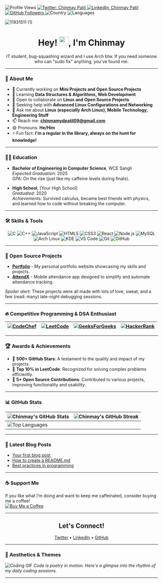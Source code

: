 ![Profile Views](https://komarev.com/ghpvc/?username=ChinmayOnGithub&color=brightgreen)
<a href="https://twitter.com/ChinmayOnWeb" target="_blank">
  <img src="https://img.shields.io/twitter/follow/ChinmayOnWeb?style=social" alt="Twitter: Chinmay Patil">
</a>
<a href="https://www.linkedin.com/in/chinmaypatil462/" target="_blank">
  <img src="https://img.shields.io/badge/-Chinmay%20Patil-blue?style=flat-square&logo=Linkedin&logoColor=white" alt="LinkedIn: Chinmay Patil">
</a>
<a href="https://github.com/ChinmayOnGithub" target="_blank">
  <img src="https://img.shields.io/github/followers/ChinmayOnGithub?label=follow&style=social" alt="GitHub Followers">
</a>
![Country](https://img.shields.io/badge/Country-India-success)
![Languages](https://img.shields.io/badge/Languages-English%20%26%20Marathi-brightgreen)

![11931511 (1)](https://github.com/user-attachments/assets/29302541-a6b2-4c4b-bfb1-95ef0caf8c3e)


<h1 align="center">Hey! <img src="https://media.giphy.com/media/hvRJCLFzcasrR4ia7z/giphy.gif" width="30px"/>, I'm Chinmay</h1>
<p align="center">
    IT student, bug-squashing wizard and I use Arch btw. If you need someone who can "sudo fix" anything, you've found me.
</p>



---

### 🚀 About Me
- 🔭 Currently working on **Mini Projects and Open Source Projects**
- 🌱 Learning **Data Structures & Algorithms, Web Development**
- 👯 Open to collaborate on **Linux and Open Source Projects**
- 🤔 Seeking help with **Advanced Linux Configurations and Networking**
- 💬 Ask me about **Linux (especially Arch Linux), Mobile Technology, Engineering Stuff**
- 📫 Reach me: **chinmamydpatil09@gmail.com**
- 😄 Pronouns: **He/Him**
- ⚡ Fun fact: **I'm a regular in the library, always on the hunt for knowledge!**

---

### 🧑‍🎓 Education
- **Bachelor of Engineering in Computer Science**, WCE Sangli  
  *Expected Graduation:* 2025  
  *GPA:* On the rise (just like my caffeine levels during finals).  

- **High School**, [Your High School]  
  *Graduated:* 2020  
  *Achievements:* Survived calculus, became best friends with physics, and learned how to code without breaking the computer.

---

### 🛠️ Skills & Tools
<p align="center">
  <img src="https://img.shields.io/badge/C-00599C?style=for-the-badge&logo=c&logoColor=white" alt="C" /> 
  <img src="https://img.shields.io/badge/C++-00599C?style=for-the-badge&logo=c%2B%2B&logoColor=white" alt="C++" /> 
  <img src="https://img.shields.io/badge/JavaScript-F7DF1E?style=for-the-badge&logo=javascript&logoColor=black" alt="JavaScript" /> 
  <img src="https://img.shields.io/badge/HTML5-E34F26?style=for-the-badge&logo=html5&logoColor=white" alt="HTML5" /> 
  <img src="https://img.shields.io/badge/CSS3-1572B6?style=for-the-badge&logo=css3&logoColor=white" alt="CSS3" /> 
  <img src="https://img.shields.io/badge/React-61DAFB?style=for-the-badge&logo=react&logoColor=black" alt="React" />
  <img src="https://img.shields.io/badge/Node.js-339933?style=for-the-badge&logo=node.js&logoColor=white" alt="Node.js" /> 
  <img src="https://img.shields.io/badge/MySQL-4479A1?style=for-the-badge&logo=mysql&logoColor=white" alt="MySQL" /> 
  <img src="https://img.shields.io/badge/Arch_Linux-1793D1?style=for-the-badge&logo=arch-linux&logoColor=ffffff" alt="Arch Linux" />
  <img src="https://img.shields.io/badge/KDE-1D99F3?style=for-the-badge&logo=kde&logoColor=white" alt="KDE" />
  <img src="https://img.shields.io/badge/VS%20Code-007ACC?style=for-the-badge&logo=visual-studio-code&logoColor=white" alt="VS Code" />
  <img src="https://img.shields.io/badge/Git-F05032?style=for-the-badge&logo=git&logoColor=white" alt="Git" />
  <img src="https://img.shields.io/badge/GitHub-181717?style=for-the-badge&logo=github&logoColor=white" alt="GitHub" />
</p>

---

### 🌟 Open Source Projects
- **[Portfolio](https://github.com/ChinmayOnGithub/Portfolio)** - My personal portfolio website showcasing my skills and projects.
- **[AttendX](https://github.com/ChinmayOnGithub/AttendX)** - Mobile attendance app designed to simplify and automate attendance tracking.

*Spoiler alert*: These projects were all made with lots of love, sweat, and a few (read: many) late-night debugging sessions.

---

### 🔥 Competitive Programming & DSA Enthusiast
| [![CodeChef](https://img.shields.io/badge/CodeChef-%23964B00.svg?style=for-the-badge&logo=CodeChef&logoColor=white)](https://www.codechef.com/users/ChinmayOnGithub) | [![LeetCode](https://img.shields.io/badge/LeetCode-000000?style=for-the-badge&logo=LeetCode&logoColor=#d16c06)](https://leetcode.com/ChinmayOnGithub/) | [![GeeksForGeeks](https://img.shields.io/badge/GeeksforGeeks-gray?style=for-the-badge&logo=geeksforgeeks&logoColor=35914c)](https://auth.geeksforgeeks.org/user/ChinmayOnGithub/) | [![HackerRank](https://img.shields.io/badge/-Hackerrank-2EC866?style=for-the-badge&logo=HackerRank&logoColor=white)](https://www.hackerrank.com/ChinmayOnGithub) |
| --- | --- | --- | --- |

---

### 🏆 Awards & Achievements
- 🥇 **500+ GitHub Stars**: A testament to the quality and impact of my projects.
- 🌟 **Top 10% in LeetCode**: Recognized for solving complex problems efficiently.
- 🚀 **5+ Open Source Contributions**: Contributed to various projects, improving functionality and usability.

---

### 📊 GitHub Stats
| ![Chinmay's GitHub Stats](https://github-readme-stats.vercel.app/api?username=ChinmayOnGithub&include_all_commits=true&count_private=true&show_icons=true&title_color=7A7ADB&icon_color=2234AE&text_color=D3D3D3&bg_color=0,000000,130F40) | ![Chinmay's GitHub Streak](https://github-readme-streak-stats.herokuapp.com/?user=ChinmayOnGithub&theme=radical) |
| --- | --- |
| ![Top Languages](https://github-readme-stats.vercel.app/api/top-langs/?username=ChinmayOnGithub&langs_count=9&layout=compact&title_color=7A7ADB&icon_color=2234AE&text_color=D3D3D3&bg_color=0,000000,130F40) |

---

### 📝 Latest Blog Posts
<!-- BLOG-POST-LIST:START -->
- [Your first blog post](https://example.com)
- [How to create a README.md](https://example.com)
- [Best practices in programming](https://example.com)
<!-- BLOG-POST-LIST:END -->

---

### ☕ Support Me
If you like what I’m doing and want to keep me caffeinated, consider buying me a coffee!  
[![Buy Me a Coffee](https://img.shields.io/badge/Buy%20Me%20a%20Coffee-%23FFDD00.svg?style=flat-square&logo=buy-me-a-coffee&logoColor=black)](https://www.buymeacoffee.com/ChinmayOnGithub)

---

<h2 align="center">Let's Connect!</h2>
<p align="center">
  <a href="https://twitter.com/ChinmayOnWeb" target="_blank">Twitter</a> • 
  <a href="https://www.linkedin.com/in/chinmaypatil462/" target="_blank">LinkedIn</a> • 
  <a href="https://github.com/ChinmayOnGithub" target="_blank">GitHub</a>
</p>

---

### 🎨 Aesthetics & Themes
![Coding GIF](https://media.giphy.com/media/13HgwGsXF0aiGY/giphy.gif)
*Code is poetry in motion. Here's a glimpse into the rhythm of my daily coding sessions.*

---


